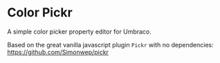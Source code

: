 # Color Pickr
A simple color picker property editor for Umbraco.

Based on the great vanilla javascript plugin `Pickr` with no dependencies: https://github.com/Simonwep/pickr
